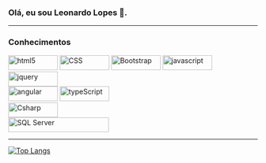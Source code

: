 <!-- Intro -->
### Olá, eu sou Leonardo Lopes 🖖.

<hr>

<h3>Conhecimentos</h3>
<p>
<img  alt="html5"  src="https://img.shields.io/badge/-HTML 5-E34F26?style=flat-square&logo=html5&logoColor=white" width="100px" height="30px" />
<img  alt="CSS"  src="https://img.shields.io/badge/-CSS 3-1572B6?style=flat-square&logo=CSS3&logoColor=white" width="100px" height="30px"/>
<img  alt="Bootstrap"  src="https://img.shields.io/badge/-Bootstrap-5e4d85?style=flat-square&logo=Bootstrap&logoColor=white" width="100px" height="30px"/>
<img  alt="javascript"  src="https://img.shields.io/badge/-Javascript-ffff00?style=flat-square&logo=javascript&logoColor=black" width="100px" height="30px"/>
<img  alt="jquery"  src="https://img.shields.io/badge/-Jquery-FFFFFF?style=flat-square&logo=jquery&logoColor=1D2D39" width="100px" height="30px"/>
<br>

<img  alt="angular"  src="https://img.shields.io/badge/-Angular-DD1B16?style=flat-square&logo=angular&logoColor=white" width="100px" height="30px"/>
<img  alt="typeScript"  src="https://img.shields.io/badge/-TypeScript-0074C2?style=flat-square&logo=typescript&logoColor=white" width="100px" height="30px"/>
<br>

<!-- <img  alt="Blazor"  src="https://img.shields.io/badge/-Blazor-68217A?style=flat-square&logo=Blazor&logoColor=white" width="100px" height="30px"/> -->
<img  alt="Csharp"  src="https://img.shields.io/badge/-CSharp-68217A?style=flat-square&logo=csharp&logoColor=white" width="100px" height="30px"/>
<br>

<img  alt="SQL Server"  src="https://img.shields.io/badge/-Microsoft SQL Server-68217A?style=flat-square&logo=Microsoft SQL Server&logoColor=white" width="203px" height="30px"/>
<br>
</p>

<hr>

<!-- Stats -->
[![Top Langs](https://github-readme-stats.vercel.app/api/top-langs/?username=LeoHLV&theme=radical)](https://github.com/anuraghazra/github-readme-stats)
